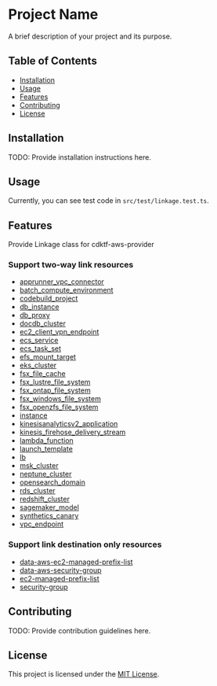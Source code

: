 # Project Name

A brief description of your project and its purpose.

## Table of Contents

- [Installation](#installation)
- [Usage](#usage)
- [Features](#features)
- [Contributing](#contributing)
- [License](#license)

## Installation

TODO: Provide installation instructions here.

## Usage

Currently, you can see test code in `src/test/linkage.test.ts`.

## Features

Provide Linkage class for cdktf-aws-provider

### Support two-way link resources

- [apprunner_vpc_connector](https://registry.terraform.io/providers/hashicorp/aws/latest/docs/resources/apprunner_vpc_connector)
- [batch_compute_environment](https://registry.terraform.io/providers/hashicorp/aws/latest/docs/resources/batch_compute_environment)
- [codebuild_project](https://registry.terraform.io/providers/hashicorp/aws/latest/docs/resources/codebuild_project)
- [db_instance](https://registry.terraform.io/providers/hashicorp/aws/latest/docs/resources/db_instance)
- [db_proxy](https://registry.terraform.io/providers/hashicorp/aws/latest/docs/resources/db_proxy)
- [docdb_cluster](https://registry.terraform.io/providers/hashicorp/aws/latest/docs/resources/docdb_cluster)
- [ec2_client_vpn_endpoint](https://registry.terraform.io/providers/hashicorp/aws/latest/docs/resources/ec2_client_vpn_endpoint)
- [ecs_service](https://registry.terraform.io/providers/hashicorp/aws/latest/docs/resources/ecs_service)
- [ecs_task_set](https://registry.terraform.io/providers/hashicorp/aws/latest/docs/resources/ecs_task_set)
- [efs_mount_target](https://registry.terraform.io/providers/hashicorp/aws/latest/docs/resources/efs_mount_target)
- [eks_cluster](https://registry.terraform.io/providers/hashicorp/aws/latest/docs/resources/eks_cluster)
- [fsx_file_cache](https://registry.terraform.io/providers/hashicorp/aws/latest/docs/resources/fsx_file_cache)
- [fsx_lustre_file_system](https://registry.terraform.io/providers/hashicorp/aws/latest/docs/resources/fsx_lustre_file_system)
- [fsx_ontap_file_system](https://registry.terraform.io/providers/hashicorp/aws/latest/docs/resources/fsx_ontap_file_system)
- [fsx_windows_file_system](https://registry.terraform.io/providers/hashicorp/aws/latest/docs/resources/fsx_windows_file_system)
- [fsx_openzfs_file_system](https://registry.terraform.io/providers/hashicorp/aws/latest/docs/resources/fsx_openzfs_file_system)
- [instance](https://registry.terraform.io/providers/hashicorp/aws/latest/docs/resources/instance)
- [kinesisanalyticsv2_application](https://registry.terraform.io/providers/hashicorp/aws/latest/docs/resources/kinesisanalyticsv2_application)
- [kinesis_firehose_delivery_stream](https://registry.terraform.io/providers/hashicorp/aws/latest/docs/resources/kinesis_firehose_delivery_stream)
- [lambda_function](https://registry.terraform.io/providers/hashicorp/aws/latest/docs/resources/lambda_function)
- [launch_template](https://registry.terraform.io/providers/hashicorp/aws/latest/docs/resources/launch_template)
- [lb](https://registry.terraform.io/providers/hashicorp/aws/latest/docs/resources/lb)
- [msk_cluster](https://registry.terraform.io/providers/hashicorp/aws/latest/docs/resources/msk_cluster)
- [neptune_cluster](https://registry.terraform.io/providers/hashicorp/aws/latest/docs/resources/neptune_cluster)
- [opensearch_domain](https://registry.terraform.io/providers/hashicorp/aws/latest/docs/resources/opensearch_domain)
- [rds_cluster](https://registry.terraform.io/providers/hashicorp/aws/latest/docs/resources/rds_cluster)
- [redshift_cluster](https://registry.terraform.io/providers/hashicorp/aws/latest/docs/resources/redshift_cluster)
- [sagemaker_model](https://registry.terraform.io/providers/hashicorp/aws/latest/docs/resources/sagemaker_model)
- [synthetics_canary](https://registry.terraform.io/providers/hashicorp/aws/latest/docs/resources/synthetics_canary)
- [vpc_endpoint](https://registry.terraform.io/providers/hashicorp/aws/latest/docs/resources/vpc_endpoint)

### Support link destination only resources

- [data-aws-ec2-managed-prefix-list](https://registry.terraform.io/providers/hashicorp/aws/latest/docs/data-sources/ec2_managed_prefix_list)
- [data-aws-security-group](https://registry.terraform.io/providers/hashicorp/aws/latest/docs/data-sources/security_group)
- [ec2-managed-prefix-list](https://registry.terraform.io/providers/hashicorp/aws/latest/docs/resources/ec2_managed_prefix_list)
- [security-group](https://registry.terraform.io/providers/hashicorp/aws/latest/docs/resources/security_group)

## Contributing

TODO: Provide contribution guidelines here.

## License

This project is licensed under the [MIT License](LICENSE).
